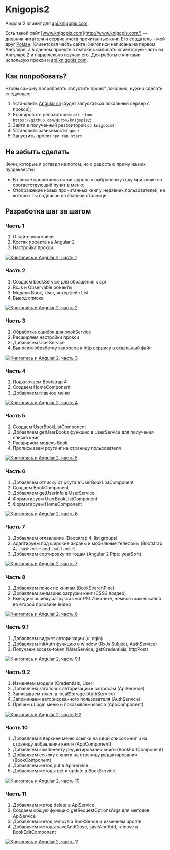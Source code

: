 # Knigopis2

Angular 2 клиент для [api.knigopis.com](https://github.com/knigopis/api.knigopis.com).

Есть такой сайт [www.knigopis.com](http://www.knigopis.com/) — дневник читателя и сервис учёта прочитанных книг. Его создатель - мой друг [Роман](http://github.com/rnixik). Клиентская часть сайта Книгописи написана на первом Ангуляре, а в данном проекте я пытаюсь написать клиентскую часть на Ангуляре 2 и параллельно изучаю его. Для работы с книгами использую прокси и [api.knigopis.com](https://github.com/knigopis/api.knigopis.com).

## Как попробовать?
Чтобы самому попробовать запустить проект локально, нужно сделать следующее:
1) Установить [Angular cli](https://cli.angular.io/) (будет запускаться локальный сервер с прокси);
2) Клонировать репозиторий: `git clone https://github.com/gurov/knigopis2`;
3) Зайти в полученный резозиторий `cd knigopis2`;
4) Установить зависимости `npm i`
5) Запустить проект `npm run start`

## Не забыть сделать
Фичи, которые я оставил на потом, но с радостью приму на них пулреквесты:

* В списке прочитанных книг скролл к выбранному году при клике на соответствующий пункт в меню;
* Отображение новых прочитанных книг у недавних пользователей, на которых ты подписан на главной странице.

## Разработка шаг за шагом

### Часть 1

1) О сайте книгописи
2) Костяк проекта на Angular 2
3) Настройка прокси

[![Книгопись и Angular 2, часть 1](http://img.youtube.com/vi/yC49u1Y5faE/mqdefault.jpg)](http://www.youtube.com/watch?v=yC49u1Y5faE "Книгопись и Angular 2, часть 1")

### Часть 2

1) Создаем bookService для обращения к api
2) RxJs и Observable объекты
4) Модели Book, User, интерфейс List
3) Вывод списка

[![Книгопись и Angular 2, часть 2](http://img.youtube.com/vi/TSANCWd1kNk/mqdefault.jpg)](http://www.youtube.com/watch?v=TSANCWd1kNk "Книгопись и Angular 2, часть 2")


### Часть 3

1) Обработка ошибок для bookService
2) Расширяем настройки прокси
4) Добавляем UserService
3) Выносим обработку запросов к http сервису в отдельный файл

[![Книгопись и Angular 2, часть 3](http://img.youtube.com/vi/HbL1dmYIhdQ/mqdefault.jpg)](http://www.youtube.com/watch?v=HbL1dmYIhdQ "Книгопись и Angular 2, часть 3")

### Часть 4

1) Подключаем Bootstrap 4
2) Создаем HomeComponent
3) Добавляем главное меню

[![Книгопись и Angular 2, часть 4](http://img.youtube.com/vi/s42urb3xkzY/mqdefault.jpg)](http://www.youtube.com/watch?v=s42urb3xkzY "Книгопись и Angular 2, часть 4")

### Часть 5

1) Создаем UserBookListComponent
2) Добавляем getUserBooks функцию в UserService для получения списка книг
3) Расширяем модель Book
4) Прописываем роутинг на страницу пользователя

[![Книгопись и Angular 2, часть 5](http://img.youtube.com/vi/DGSUFjsutnw/mqdefault.jpg)](http://www.youtube.com/watch?v=DGSUFjsutnw "Книгопись и Angular 2, часть 5")

### Часть 6

1) Добавляем отписку от роута в UserBookListComponent
2) Создаем BookComponent
3) Добавляем getUserInfo в UserService
4) Форматируем UserBookListComponent
4) Форматируем HomeComponent

[![Книгопись и Angular 2, часть 6](http://img.youtube.com/vi/Nt9FXoWvKpI/mqdefault.jpg)](http://www.youtube.com/watch?v=Nt9FXoWvKpI "Книгопись и Angular 2, часть 6")

### Часть 7

1) Добавляем оглавление (Bootstrap 4: list groups)
2) Адаптируем под широкие экраны и мобильные телефоны (Bootstrap 4: `.push-md-*` and `.pull-md-*`)
3) Добавляем сортировку по годам (Angular 2 Pipe: yearSort)

[![Книгопись и Angular 2, часть 7](http://img.youtube.com/vi/iwFsj2p3VOg/mqdefault.jpg)](http://www.youtube.com/watch?v=iwFsj2p3VOg "Книгопись и Angular 2, часть 7")

### Часть 8

1) Добавляем поиск по книгам (BookSearchPipe)
2) Добавляем анимацию загрузки книг (CSS3 лоадер)
3) Выводим ошибку загрузки книг
PS) Извините, немного замешкался во второй половине видео

[![Книгопись и Angular 2, часть 8](http://img.youtube.com/vi/dzLO7Irev6I/mqdefault.jpg)](http://www.youtube.com/watch?v=dzLO7Irev6I "Книгопись и Angular 2, часть 8")

### Часть 9.1

1) Добавляем виджет авторизации (uLogin)
2) Добавляем initAuth функцию в window (RxJs Subject, AuthService)
3) Получаем access-token (UserService, getCredentials, httpPost)

[![Книгопись и Angular 2, часть 9.1](http://img.youtube.com/vi/DMHXDjKqsn0/mqdefault.jpg)](http://www.youtube.com/watch?v=DMHXDjKqsn0 "Книгопись и Angular 2, часть 9.1")

### Часть 9.2

1) Изменяем модели (Credentials, User)
2) Добавляем заголовок авторизации к запросам (ApiSerivice)
3) Записываем токен в localStorage (AuthService)
4) Запоминаем авторизованного пользователя (AuthService)
4) Прячем uLogin меню и показываем юзера (AppComponent)

[![Книгопись и Angular 2, часть 9.2](http://img.youtube.com/vi/kOzXQXm6Aks/mqdefault.jpg)](http://www.youtube.com/watch?v=kOzXQXm6Aks "Книгопись и Angular 2, часть 9.2")

### Часть 10

1) Добавляем в верхнее меню ссылки на свой список книг и на страницу добавления книги (AppComponent)
2) Добавляем компоненту редактирования книги (BookEditComponent)
3) Добавляем ссылку с книги на страницу редактирования (BookComponent)
4) Добавляем метод put в ApiService
5) Добавляем методы get и update в BookService

[![Книгопись и Angular 2, часть 10](http://img.youtube.com/vi/KFVFLhlFko8/mqdefault.jpg)](http://www.youtube.com/watch?v=KFVFLhlFko8 "Книгопись и Angular 2, часть 10")

### Часть 11

1) Добавляем метод delete в ApiService
2) Создаем общую функцию getRequestOptionsArgs для методов ApiService
3) Добавляем метод remove а BookSerice и изменяем update
4) Добавляем методы saveAndClose, saveAndAdd, remove в BookEditComponent

[![Книгопись и Angular 2, часть 11](http://img.youtube.com/vi/EW-Cgu5fA1w/mqdefault.jpg)](http://www.youtube.com/watch?v=EW-Cgu5fA1w "Книгопись и Angular 2, часть 11")


